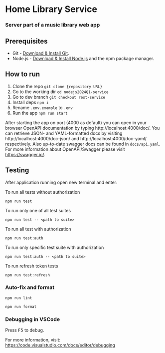 # Home Library Service

### Server part of a music library web app

## Prerequisites

- Git - [Download & Install Git](https://git-scm.com/downloads).
- Node.js - [Download & Install Node.js](https://nodejs.org/en/download/) and the npm package manager.
## How to run


1) Clone the repo `git clone {repository URL}`
2) Go to the working dir `cd nodejs2024Q1-service`
3) Go to dev branch `git checkout rest-service`
4) Install deps `npm i`
5) Rename `.env.example` to `.env`
6) Run the app `npm run start`

After starting the app on port (4000 as default) you can open in your browser OpenAPI documentation by typing http://localhost:4000/doc/. You can retrieve JSON- and YAML-formatted docs by visiting http://localhost:4000/doc-json/ and http://localhost:4000/doc-yaml/ respectively. Also up-to-date swagger docs can be found in `docs/api.yaml`.
For more information about OpenAPI/Swagger please visit https://swagger.io/.

## Testing

After application running open new terminal and enter:

To run all tests without authorization

```
npm run test
```

To run only one of all test suites

```
npm run test -- <path to suite>
```

To run all test with authorization

```
npm run test:auth
```

To run only specific test suite with authorization

```
npm run test:auth -- <path to suite>
```

To run refresh token tests

```
npm run test:refresh
```

### Auto-fix and format

```
npm run lint
```

```
npm run format
```

### Debugging in VSCode

Press <kbd>F5</kbd> to debug.

For more information, visit: https://code.visualstudio.com/docs/editor/debugging
